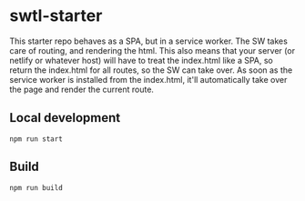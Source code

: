 # swtl-starter

This starter repo behaves as a SPA, but in a service worker. The SW takes care of routing, and rendering the html. This also means that your server (or netlify or whatever host) will have to treat the index.html like a SPA, so return the index.html for all routes, so the SW can take over. As soon as the service worker is installed from the index.html, it'll automatically take over the page and render the current route.

## Local development

```
npm run start
```

## Build

```
npm run build
```